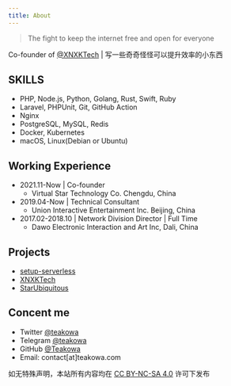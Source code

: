```yaml
---
title: About
---
```


> The fight to keep the internet free and open for everyone

Co-founder of [@XNXKTech](https://github.com/XNXKTech) | 写一些奇奇怪怪可以提升效率的小东西

## SKILLS
- <i class="fa fa-code" aria-hidden="true"></i> PHP, Node.js, Python, Golang, Rust, Swift, Ruby
- <i class="fa fa-wrench" aria-hidden="true"></i> Laravel, PHPUnit, Git, GitHub Action
- <i class="fa fa-server" aria-hidden="true"></i> Nginx
- <i class="fa fa-database" aria-hidden="true"></i> PostgreSQL, MySQL, Redis
- <i class="fa fa-cube" aria-hidden="true"></i> Docker, Kubernetes
- <i class="fa fa-desktop" aria-hidden="true"></i> macOS, Linux(Debian or Ubuntu)

## Working Experience

- 2021.11-Now | Co-founder
  - Virtual Star Technology Co. Chengdu, China
- 2019.04-Now | Technical Consultant
  - Union Interactive Entertainment Inc. Beijing, China
- 2017.02-2018.10 | Network Division Director | Full Time
  - Dawo Electronic Interaction and Art Inc, Dali, China

## Projects

- [setup-serverless](https://github.com/Teakowa/setup-serverless)
- [XNXKTech](https://github.com/XNXKTech)
- [StarUbiquitous](https://github.com/StarUbiquitous)

## Concent me

- Twitter [@teakowa](https://twitter.com/teakowa)
- Telegram [@teakowa](https://t.me/teakowa)
- GitHub [@Teakowa](https://github.com/Teakowa)
- Email: contact[at]teakowa.com

如无特殊声明，本站所有内容均在 [CC BY-NC-SA 4.0](https://creativecommons.org/licenses/by-nc-sa/4.0/) 许可下发布